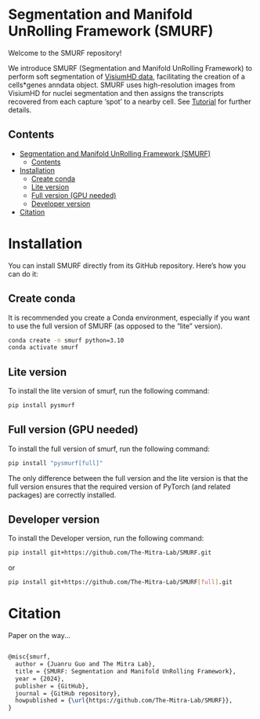 # Segmentation and Manifold UnRolling Framework (SMURF)

Welcome to the SMURF repository!

We introduce SMURF (Segmentation and Manifold UnRolling Framework) to perform soft segmentation of [VisiumHD data](https://www.10xgenomics.com/products/visium-hd-spatial-gene-expression), facilitating the creation of a cells*genes anndata object. SMURF uses high-resolution images from VisiumHD for nuclei segmentation and then assigns the transcripts recovered from each capture ‘spot’ to a nearby cell. See [Tutorial](https://the-mitra-lab.github.io/SMURF/) for further details.


## Contents

- [Segmentation and Manifold UnRolling Framework (SMURF)](#segmentation-and-manifold-unrolling-framework-smurf)
  - [Contents](#contents)
- [Installation ](#installation-)
  - [Create conda ](#create-conda-)
  - [Lite version ](#lite-version-)
  - [Full version (GPU needed)](#full-version-gpu-needed)
  - [Developer version](#developer-version)
- [Citation  ](#citation--)


# Installation <a name="installation"></a>

You can install SMURF directly from its GitHub repository. Here’s how you can do it:

## Create conda <a name="Createconda"></a>

It is recommended you create a Conda environment, especially if you want to use the full version of SMURF (as opposed to the “lite” version).

```bash
conda create -n smurf python=3.10
conda activate smurf
```

## Lite version <a name="Lite"></a>

To install the lite version of smurf, run the following command:

```bash
pip install pysmurf
```

## Full version (GPU needed)<a name="Full"></a>

To install the full version of smurf, run the following command:

```bash
pip install "pysmurf[full]"
```

The only difference between the full version and the lite version is that the full version ensures that the required version of PyTorch (and related packages) are correctly installed.

## Developer version

To install the Developer version, run the following command:

```bash
pip install git+https://github.com/The-Mitra-Lab/SMURF.git
```

or

```bash
pip install git+https://github.com/The-Mitra-Lab/SMURF[full].git
```

# Citation  <a name="Citation"></a>

Paper on the way...

```latex

@misc{smurf,
  author = {Juanru Guo and The Mitra Lab},
  title = {SMURF: Segmentation and Manifold UnRolling Framework},
  year = {2024},
  publisher = {GitHub},
  journal = {GitHub repository},
  howpublished = {\url{https://github.com/The-Mitra-Lab/SMURF}},
}

```
